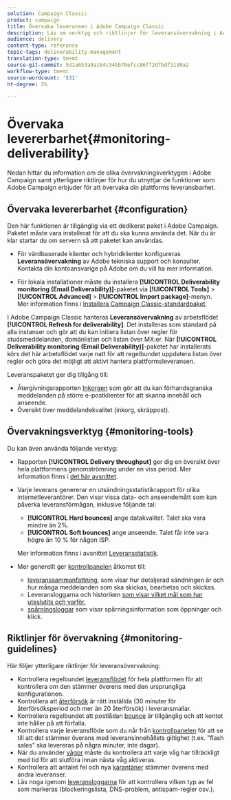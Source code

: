 ```yaml
---
solution: Campaign Classic
product: campaign
title: Övervaka leveransen i Adobe Campaign Classic
description: Läs om verktyg och riktlinjer för leveransövervakning i Adobe Campaign Classic.
audience: delivery
content-type: reference
topic-tags: deliverability-management
translation-type: tm+mt
source-git-commit: 5d1a653a9a164c34bb70efcc86ff2d7bdf1130a2
workflow-type: tm+mt
source-wordcount: '531'
ht-degree: 2%

---
```



# Övervaka levererbarhet{#monitoring-deliverability}

Nedan hittar du information om de olika övervakningsverktygen i Adobe Campaign samt ytterligare riktlinjer för hur du utnyttjar de funktioner som Adobe Campaign erbjuder för att övervaka din plattforms leveransbarhet.

## Övervaka levererbarhet {#configuration}

Den här funktionen är tillgänglig via ett dedikerat paket i Adobe Campaign. Paketet måste vara installerat för att du ska kunna använda det. När du är klar startar du om servern så att paketet kan användas.
* För värdbaserade klienter och hybridklienter konfigureras **Leveransövervakning** av Adobe tekniska support och konsulter. Kontakta din kontoansvarige på Adobe om du vill ha mer information.

* För lokala installationer måste du installera **[!UICONTROL Deliverability monitoring (Email Deliverability)]**-paketet via **[!UICONTROL Tools]** > **[!UICONTROL Advanced]** > **[!UICONTROL Import package]**-menyn. Mer information finns i [Installera Campaign Classic-standardpaket](../../installation/using/installing-campaign-standard-packages.md).

I Adobe Campaign Classic hanteras **Leveransövervakning** av arbetsflödet **[!UICONTROL Refresh for deliverability]**. Det installeras som standard på alla instanser och gör att du kan initiera listan över regler för studsmeddelanden, domänlistan och listan över MX:er. När **[!UICONTROL Deliverability monitoring (Email Deliverability)]**-paketet har installerats körs det här arbetsflödet varje natt för att regelbundet uppdatera listan över regler och göra det möjligt att aktivt hantera plattformsleveransen.

Leveranspaketet ger dig tillgång till:

* Återgivningsrapporten [Inkorgen](../../delivery/using/inbox-rendering.md) som gör att du kan förhandsgranska meddelanden på större e-postklienter för att skanna innehåll och anseende.
* Översikt över meddelandekvalitet (inkorg, skräppost).

## Övervakningsverktyg {#monitoring-tools}

Du kan även använda följande verktyg:

* Rapporten **[!UICONTROL Delivery throughput]** ger dig en översikt över hela plattformens genomströmning under en viss period. Mer information finns i [det här avsnittet](../../reporting/using/global-reports.md#delivery-throughput).
* Varje leverans genererar en utsändningsstatistikrapport för olika internetleverantörer. Den visar vissa data- och anseendemått som kan påverka leveransförmågan, inklusive följande tal:
   * **[!UICONTROL Hard bounces]** ange datakvalitet. Talet ska vara mindre än 2%.
   * **[!UICONTROL Soft bounces]** ange anseende. Talet får inte vara högre än 10 % för någon ISP.

   Mer information finns i avsnittet [Leveransstatistik](../../reporting/using/global-reports.md#delivery-statistics).
* Mer generellt ger [kontrollpanelen](../../delivery/using/about-delivery-monitoring.md) åtkomst till:
   * [leveranssammanfattning](../../delivery/using/delivery-dashboard.md#delivery-summary), som visar hur detaljerad sändningen är och hur många meddelanden som ska skickas, bearbetas och skickas.
   * Leveransloggarna och historiken [som visar vilket mål som har uteslutits och varför.](../../delivery/using/delivery-dashboard.md#delivery-logs-and-history)
   * [spårningsloggar](../../delivery/using/delivery-dashboard.md#tracking-logs) som visar spårningsinformation som öppningar och klick.

## Riktlinjer för övervakning {#monitoring-guidelines}

Här följer ytterligare riktlinjer för leveransövervakning:

* Kontrollera regelbundet [leveransflödet](../../reporting/using/global-reports.md#delivery-throughput) för hela plattformen för att kontrollera om den stämmer överens med den ursprungliga konfigurationen.
* Kontrollera att [återförsök](../../delivery/using/understanding-delivery-failures.md#retries-after-a-delivery-temporary-failure) är rätt inställda (30 minuter för återförsöksperiod och mer än 20 återförsök) i leveransmallar.
* Kontrollera regelbundet att postlådan [bounce](../../delivery/using/understanding-delivery-failures.md#bounce-mail-management) är tillgänglig och att kontot inte håller på att förfalla.
* Kontrollera varje leveransflöde som du når från [kontrollpanelen](../../delivery/using/delivery-dashboard.md) för att se till att det stämmer överens med leveransinnehållets giltighet (t.ex. &quot;flash sales&quot; ska levereras på några minuter, inte dagar).
* När du använder [vågor](../../delivery/using/steps-sending-the-delivery.md#sending-using-multiple-waves) måste du kontrollera att varje våg har tillräckligt med tid för att slutföra innan nästa våg aktiveras.
* Kontrollera att antalet fel och nya [karantäner](../../delivery/using/understanding-quarantine-management.md) stämmer överens med andra leveranser.
* Läs noga igenom [leveransloggarna](../../delivery/using/delivery-dashboard.md#delivery-logs-and-history) för att kontrollera vilken typ av fel som markeras (blockeringslista, DNS-problem, antispam-regler osv.).

<!--### Delivery Reports - Broadcast Statistics {#broadcast-statistics}

Each delivery will generate a broadcast statistics report when you open a delivery in the “Deliveries List”, which includes some reputation metrics that may impact your deliverability.-->
